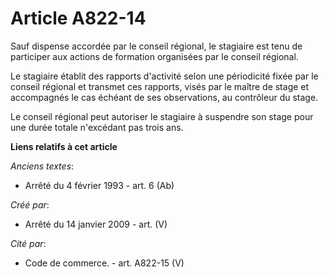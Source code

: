 # Article A822-14

Sauf dispense accordée par le conseil régional, le stagiaire est tenu de participer aux actions de formation organisées par
le conseil régional.

Le stagiaire établit des rapports d'activité selon une périodicité fixée par le conseil régional et transmet ces rapports,
visés par le maître de stage et accompagnés le cas échéant de ses observations, au contrôleur du stage.

Le conseil régional peut autoriser le stagiaire à suspendre son stage pour une durée totale n'excédant pas trois ans.

**Liens relatifs à cet article**

_Anciens textes_:

  - Arrêté du 4 février 1993 - art. 6 (Ab)

_Créé par_:

  - Arrêté du 14 janvier 2009 - art. (V)

_Cité par_:

  - Code de commerce. - art. A822-15 (V)
